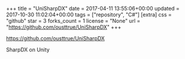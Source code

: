 +++
title = "UniSharpDX"
date = 2017-04-11 13:55:06+00:00
updated = 2017-10-30 11:02:04+00:00
tags = ["repository", "C#"]
[extra]
css = "github"
star = 3
forks_count = 1
license = "None"
url = "https://github.com/ousttrue/UniSharpDX"
+++

<https://github.com/ousttrue/UniSharpDX>

SharpDX on Unity
